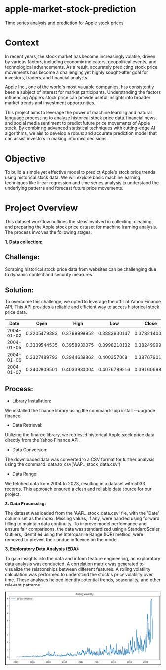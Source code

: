 # apple-market-stock-prediction
Time series analysis and prediction for Apple stock prices

# Context

In recent years, the stock market has become increasingly volatile, driven by various factors, including economic indicators, geopolitical events, and technological advancements. As a result, accurately predicting stock price movements has become a challenging yet highly sought-after goal for investors, traders, and financial analysts.

Apple Inc., one of the world's most valuable companies, has consistently been a subject of interest for market participants. Understanding the factors influencing Apple's stock price can provide useful insights into broader market trends and investment opportunities.

This project aims to leverage the power of machine learning and natural language processing to analyze historical stock price data, financial news, and social media sentiment to predict future price movements of Apple stock. By combining advanced statistical techniques with cutting-edge AI algorithms, we aim to develop a robust and accurate prediction model that can assist investors in making informed decisions.

# Objective
To build a simple yet effective model to predict Apple's stock price trends using historical stock data. We will explore basic machine learning techniques like linear regression and time series analysis to understand the underlying patterns and forecast future price movements.

# Project Overview
This dataset workflow outlines the steps involved in collecting, cleaning, and preparing the Apple stock price dataset for machine learning analysis. The process involves the following stages:

**1. Data collection:**
   
##  Challenge:

Scraping historical stock price data from websites can be challenging due to dynamic content and security measures.

## Solution:

To overcome this challenge, we opted to leverage the official Yahoo Finance API. This API provides a reliable and efficient way to access historical stock price data.

|Date |	Open | High |	Low	| Close	| Adj Close	| Volume |
|---|---|---|---|---|---|---|
| 2004-01-02 |	0.3205479383 |	0.3799999952	| 0.3883930147	| 0.3782140017 |	0.3848209977 |	144642400 |
| 2004-01-05 |	0.3339544535 |	0.3958930075 |	0.3998210132 |	0.3824999928 |	0.3824999928 |	395018400 |
| 2004-01-06 |	0.3327489793 |	0.3944639862 |	0.400357008 |	0.3876790106 |	0.3973209858 |	509348000 |
| 2004-01-07 |	0.3402809501 |	0.4033930004 |	0.4076789916 |	0.3916069865 |	0.3946430087 |	586874400 |

## Process: 

* Library Installation:

We installed the finance library using the command: !pip install --upgrade finance.

* Data Retrieval:

Utilizing the finance library, we retrieved historical Apple stock price data directly from the Yahoo Finance API.
* Data Conversion:

The downloaded data was converted to a CSV format for further analysis using the command: data.to_csv('AAPL_stock_data.csv')

* Data Range:

We fetched data from 2004 to 2023, resulting in a dataset with 5033 records.
This approach ensured a clean and reliable data source for our project.

**2.  Data Processing:**

The dataset was loaded from the 'AAPL_stock_data.csv' file, with the 'Date' column set as the index. Missing values, if any, were handled using forward filling to maintain data continuity. To improve model performance and ensure fair comparisons, the data was standardized using a StandardScaler. Outliers, identified using the Interquartile Range (IQR) method, were removed to prevent their undue influence on the model.

**3. Exploratory Data Analysis (EDA):**

To gain insights into the data and inform feature engineering, an exploratory data analysis was conducted. A correlation matrix was generated to visualize the relationships between different features. A rolling volatility calculation was performed to understand the stock's price volatility over time. These analyses helped identify potential trends, seasonality, and other relevant patterns.


![image alt](https://github.com/jujuGthb/apple-market-stock-prediction/blob/cfba744303e40ddd7ba6c2e142875b2d1ac7d47a/apple-market-stock-prediction/graph.png)
